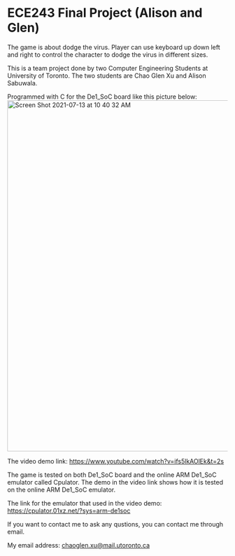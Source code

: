 
# ECE243 Final Project (Alison and Glen)
The game is about dodge the virus.
Player can use keyboard up down left and right to control the character to dodge the virus in different sizes.

This is a team project done by two Computer Engineering Students at University of Toronto. The two students are Chao Glen Xu and Alison Sabuwala.

Programmed with C for the De1_SoC board like this picture below:
<img width="802" alt="Screen Shot 2021-07-13 at 10 40 32 AM" src="https://user-images.githubusercontent.com/59375616/125472019-2d69d18d-d681-428d-8cb6-abe71f1d6199.png">



The video demo link: https://www.youtube.com/watch?v=ifs5lkAOlEk&t=2s

The game is tested on both De1_SoC board and the online ARM De1_SoC emulator called Cpulator. The demo in the video link shows how it is tested on the online ARM De1_SoC emulator. 

The link for the emulator that used in the video demo: https://cpulator.01xz.net/?sys=arm-de1soc




If you want to contact me to ask any qustions, you can contact me through email.


My email address: chaoglen.xu@mail.utoronto.ca

